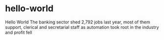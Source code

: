 # hello-world
Hello World
The banking sector shed 2,792 jobs last year, most of them support, clerical and secretarial staff as automation took root in the industry and profit fell
